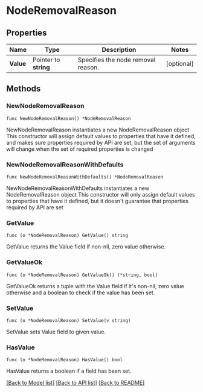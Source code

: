 # NodeRemovalReason

## Properties

Name | Type | Description | Notes
------------ | ------------- | ------------- | -------------
**Value** | Pointer to **string** | Specifies the node removal reason. | [optional] 

## Methods

### NewNodeRemovalReason

`func NewNodeRemovalReason() *NodeRemovalReason`

NewNodeRemovalReason instantiates a new NodeRemovalReason object
This constructor will assign default values to properties that have it defined,
and makes sure properties required by API are set, but the set of arguments
will change when the set of required properties is changed

### NewNodeRemovalReasonWithDefaults

`func NewNodeRemovalReasonWithDefaults() *NodeRemovalReason`

NewNodeRemovalReasonWithDefaults instantiates a new NodeRemovalReason object
This constructor will only assign default values to properties that have it defined,
but it doesn't guarantee that properties required by API are set

### GetValue

`func (o *NodeRemovalReason) GetValue() string`

GetValue returns the Value field if non-nil, zero value otherwise.

### GetValueOk

`func (o *NodeRemovalReason) GetValueOk() (*string, bool)`

GetValueOk returns a tuple with the Value field if it's non-nil, zero value otherwise
and a boolean to check if the value has been set.

### SetValue

`func (o *NodeRemovalReason) SetValue(v string)`

SetValue sets Value field to given value.

### HasValue

`func (o *NodeRemovalReason) HasValue() bool`

HasValue returns a boolean if a field has been set.


[[Back to Model list]](../README.md#documentation-for-models) [[Back to API list]](../README.md#documentation-for-api-endpoints) [[Back to README]](../README.md)


